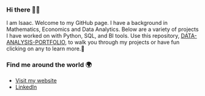 ### Hi there 👋📶
I am Isaac. Welcome to my GitHub page. I have a background in Mathematics, Economics and Data Analytics. Below are a variety of projects I have worked on with Python, SQL, and BI tools.
Use this repository, [DATA-ANALYSIS-PORTFOLIO](https://github.com/isaacmensahtwum/DATA-ANALYSIS-PORTFOLIO.git), to walk you through my projects or have fun clicking on any to learn more.🤩

### Find me around the world 🌍
- [Visit my website](https://isaacmensahtwum.github.io/DataAnalyst.github.io/)
- [LinkedIn](https://www.linkedin.com/in/imtwum/)

